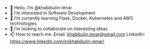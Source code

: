 - 👋 Hello, I’m @khabibulin-lenar
- 👀 I’m interested in Software Development
- 🌱 I’m currently learning Flask, Docker, Kubernetes and AWS technologies
- 💞️ I’m looking to collaborate on interesting ideas
- 📫 How to reach me. Email: khabibulin.lenar@gmail.com LinkedIn: https://www.linkedin.com/in/khabibulin-lenar/
<!---
khabibulin-lenar/khabibulin-lenar is a ✨ special ✨ repository because its `README.md` (this file) appears on your GitHub profile.
You can click the Preview link to take a look at your changes.
--->
